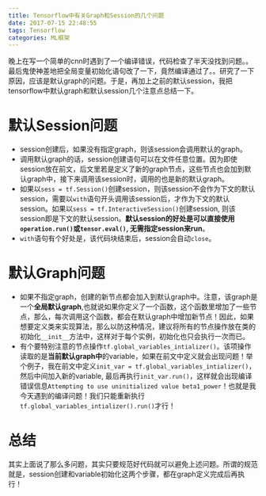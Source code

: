 ```yaml
---
title: Tensorflow中有关Graph和Session的几个问题
date: 2017-07-15 22:48:55
tags: Tensorflow
categories: ML框架
---
```


晚上在写一个简单的cnn时遇到了一个编译错误，代码检查了半天没找到问题。。最后鬼使神差地把全局变量初始化语句改了一下，竟然编译通过了。。研究了一下原因，应该是默认graph的问题。于是，再加上之前的默认session，我把tensorflow中默认graph和默认session几个注意点总结一下。

# 默认Session问题

- session创建后，如果没有指定graph，则该session会调用默认的graph。
- 调用默认graph的话，session创建语句可以在文件任意位置。因为即使session放在前文，后文里若是定义了新的graph节点，这些节点也会加到默认graph中，接下来调用该session时，调用的也是新的默认graph。
- 如果以`sess = tf.Session()`创建session，则该session不会作为下文的默认session，需要以`with`语句开头调用该session后，才作为下文的默认session。如果以`sess = tf.InteractiveSession()`创建session, 则该session即是下文的默认session。**默认session的好处是可以直接使用`operation.run()`或`tensor.eval()`, 无需指定session来run**。
- `with`语句有个好处是，该代码块结束后，session会自动`close`。

# 默认Graph问题

- 如果不指定graph，创建的新节点都会加入到默认graph中。注意，该graph是一个**全局默认graph**,也就说如果你定义了一个函数，这个函数里增加了一些节点，那么，每次调用这个函数，都会在默认graph中增加新节点！因此，如果想要定义类来实现算法，那么以防这种情况，建议将所有的节点操作放在类的初始化`__init__`方法中，这样对于每个实例，初始化也只会执行一次而已。
- 有个要特别注意的节点操作`tf.global_variables_intializer()`。该项操作读取的是**当前默认graph中**的variable，如果在前文中定义就会出现问题！举个例子，我在前文中定义`init_var = tf.global_variables_intializer()`，然后中间加入新的variable, 最后再执行`init_var.run()`，这样就会出现编译错误信息`Attempting to use uninitialized value beta1_power`！也就是我今天遇到的编译问题！我们只能重新执行`tf.global_variables_intializer().run()`才行！


# 总结

其实上面说了那么多问题，其实只要规范好代码就可以避免上述问题。所谓的规范就是，session创建和variable初始化这两个步骤，都在graph定义完成后再执行！
